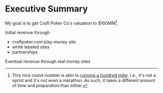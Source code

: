 # Executive Summary
My goal is to get Craft Poker Co's valuation to $100MM[^1].

Initial revenue through 
- craftpoker.com play-money site
- white labeled sites
- partnerships

Eventual revenue through real money sites

[^1]: This nice round number is akin to [running a hundred
miler](https://ultrasignup.com/results_event.aspx?did=79879#id220546). I.e.,
it's not a sprint and it's not even a marathon.  As such, it takes a
different amount of time and preparation than either.
